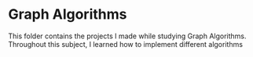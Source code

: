 # Graph Algorithms
This folder contains the projects I made while studying Graph Algorithms. Throughout this subject, I learned how to implement different algorithms 